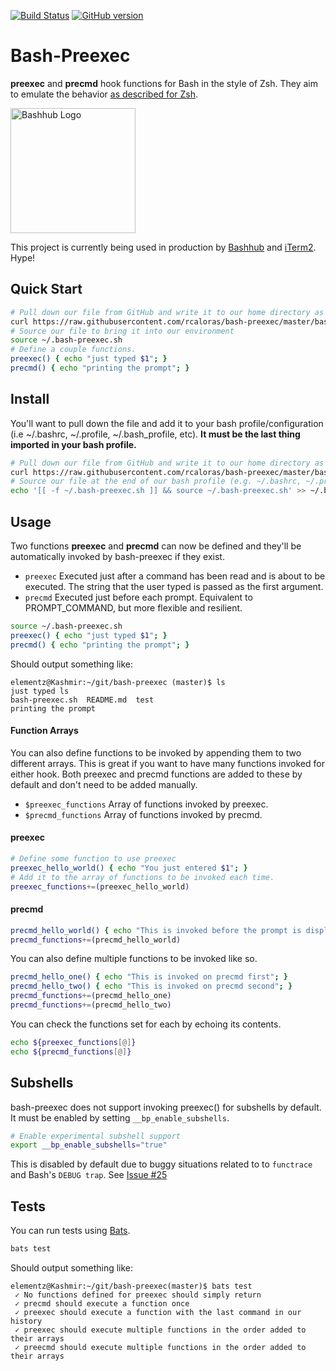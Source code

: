 [![Build Status](https://travis-ci.org/rcaloras/bash-preexec.svg?branch=master)](https://travis-ci.org/rcaloras/bash-preexec)
[![GitHub version](https://badge.fury.io/gh/rcaloras%2Fbash-preexec.svg)](https://badge.fury.io/gh/rcaloras%2Fbash-preexec)

Bash-Preexec
============

**preexec** and **precmd** hook functions for Bash in the style of Zsh. They aim to emulate the behavior [as described for Zsh](http://zsh.sourceforge.net/Doc/Release/Functions.html#Hook-Functions).

<a href="https://bashhub.com" target="_blank"><img src="https://bashhub.com/assets/images/bashhub-logo.png" alt="Bashhub Logo" width="200"></a>

This project is currently being used in production by [Bashhub](https://github.com/rcaloras/bashhub-client) and [iTerm2](https://github.com/gnachman/iTerm2). Hype!

## Quick Start
```bash
# Pull down our file from GitHub and write it to our home directory as a hidden file.
curl https://raw.githubusercontent.com/rcaloras/bash-preexec/master/bash-preexec.sh -o ~/.bash-preexec.sh
# Source our file to bring it into our environment
source ~/.bash-preexec.sh
# Define a couple functions.
preexec() { echo "just typed $1"; }
precmd() { echo "printing the prompt"; }
```

## Install
You'll want to pull down the file and add it to your bash profile/configuration (i.e ~/.bashrc, ~/.profile, ~/.bash_profile, etc). **It must be the last thing imported in your bash profile.**
```bash
# Pull down our file from GitHub and write it to our home directory as a hidden file.
curl https://raw.githubusercontent.com/rcaloras/bash-preexec/master/bash-preexec.sh -o ~/.bash-preexec.sh
# Source our file at the end of our bash profile (e.g. ~/.bashrc, ~/.profile, or ~/.bash_profile)
echo '[[ -f ~/.bash-preexec.sh ]] && source ~/.bash-preexec.sh' >> ~/.bashrc
```

## Usage
Two functions **preexec** and **precmd** can now be defined and they'll be automatically invoked by bash-preexec if they exist.

* `preexec` Executed just after a command has been read and is about to be executed. The string that the user typed is passed as the first argument.
* `precmd` Executed just before each prompt. Equivalent to PROMPT_COMMAND, but more flexible and resilient.
```bash
source ~/.bash-preexec.sh
preexec() { echo "just typed $1"; }
precmd() { echo "printing the prompt"; }
```
Should output something like:
```
elementz@Kashmir:~/git/bash-preexec (master)$ ls
just typed ls
bash-preexec.sh  README.md  test
printing the prompt
```
#### Function Arrays
You can also define functions to be invoked by appending them to two different arrays. This is great if you want to have many functions invoked for either hook. Both preexec and precmd functions are added to these by default and don't need to be added manually.
* `$preexec_functions` Array of functions invoked by preexec.
* `$precmd_functions` Array of functions invoked by precmd.

#### preexec
```bash
# Define some function to use preexec
preexec_hello_world() { echo "You just entered $1"; }
# Add it to the array of functions to be invoked each time.
preexec_functions+=(preexec_hello_world)
```

#### precmd
```bash
precmd_hello_world() { echo "This is invoked before the prompt is displayed"; }
precmd_functions+=(precmd_hello_world)
```

You can also define multiple functions to be invoked like so.

```bash
precmd_hello_one() { echo "This is invoked on precmd first"; }
precmd_hello_two() { echo "This is invoked on precmd second"; }
precmd_functions+=(precmd_hello_one)
precmd_functions+=(precmd_hello_two)
```

You can check the functions set for each by echoing its contents.

```bash
echo ${preexec_functions[@]}
echo ${precmd_functions[@]}
```

## Subshells
bash-preexec does not support invoking preexec() for subshells by default. It must be enabled by setting
`__bp_enable_subshells`.
```bash
# Enable experimental subshell support
export __bp_enable_subshells="true"
```
This is disabled by default due to buggy situations related to to `functrace` and Bash's `DEBUG trap`. See [Issue #25](https://github.com/rcaloras/bash-preexec/issues/25)

## Tests
You can run tests using [Bats](https://github.com/bats-core/bats-core).
```bash
bats test
```
Should output something like:
```
elementz@Kashmir:~/git/bash-preexec(master)$ bats test
 ✓ No functions defined for preexec should simply return
 ✓ precmd should execute a function once
 ✓ preexec should execute a function with the last command in our history
 ✓ preexec should execute multiple functions in the order added to their arrays
 ✓ preecmd should execute multiple functions in the order added to their arrays
```
